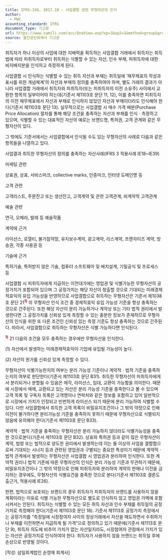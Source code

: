 ```yaml
---
title: IFRS-336, 2017.10 - 사업결합 관련 무형자산의 인식
author:
  - PWC
acounting_standard: IFRS
document_type: 기고문
url: https://www.samili.com/acc/QnaView.asp?op=3&op2=1&method=group&group=2086-15;1&orgcode=0&searchword=&page=3&code=IFRS%2D336%3A201710
source: 월간공인회계사 기고문
---
```

취득자가 하나 이상의 사업에 대한 지배력을 획득하는 사업결합 거래에서 취득자는 취득법에 따라 피취득자로부터 취득하는 식별할 수 있는 자산, 인수 부채, 피취득자에 대한 비지배지분을 인식하고 측정하게 된다.

  

사업결합 시 인식하는 식별할 수 있는 취득 자산과 부채는 취득일에 ‘재무제표의 작성과 표시를 위한 개념체계’의 자산과 부채의 정의를 충족하여야 하며, 별도 거래의 결과가 아니라 사업결합 거래에서 취득자와 피취득자(또는 피취득자의 이전 소유주) 사이에서 교환한 항목의 일부이어야 하는데(기준서 제1103호 문단 11, 12), 이를 충족하면 피취득자의 이전 재무제표에서 자산과 부채로 인식하지 않았던 자산과 부채이더라도 인식해야 한다(기준서 제1103호 문단 13). 실무적으로는 사업결합 시 매수 가격 배분(Purchase Price Allocation) 절차를 통해 해당 조건을 충족하는 자산과 부채를 인식ㆍ측정하고 있으며, 식별할 수 있는 대표적인 자산의 예로는 브랜드명, 특허권, 고객 관계와 같은 무형자산이 있다.

  

그 밖에도 기준서에서는 사업결합에서 인식될 수도 있는 무형자산의 사례로 다음과 같은 항목들을 나열하고 있다.

사업결과 취득한 무형자산의 정의를 충족하는 자산사례(IFRS 3 적용사례 IE18~IE39)

마케팅 관련

상표권, 상표, 서비스마크, collective marks, 인증마크, 인터넷 도메인명 등

고객 관련

고객리스트, 주문잔고 또는 생산잔고, 고객계약 및 관련 고객관계, 비계약적 고객관계

예술 관련

연극, 오페라, 발레 등 예술작품

계약에 근거

라이선스, 로열티, 불가침약정, 유지보수계약, 광고계약, 리스계약, 프랜차이즈 계약, 방송권, 각종 사용권 등

기술에 근거

특허기술, 특허받지 않은 기술, 컴퓨터 소프트웨어 및 배치설계, 기밀공식 및 프로세스 등

  

사업결합 시 피취득자에게 지급하는 이전대가에는 영업권 및 식별가능한 무형자산의 공정가치가 포함되어 있으며 그 공정가치는 해당 자산이 창출할 것으로 기대되는 미래경제적효익의 유입 가능성을 반영하므로 사업결합으로 취득하는 무형자산은 기준서 제1038호 문단 21<sup><font color="red"><b>1)</b></font></sup> 의 무형자산 인식 조건 중 경제적효익 유입 가능성 기준을 항상 충족하는 것으로 간주된다. 또한 해당 자산이 분리 가능하거나 계약상 또는 기타 법적 권리에서 발생한다면 그 공정가치를 신뢰성 있게 측정할 수 있는 충분한 정보가 존재하므로 무형자산의 인식을 위한 또 다른 조건인 신뢰성 있는 측정 기준도 항상 충족하는 것으로 간주된다. 따라서, 사업결합으로 취득하는 무형자산은 식별 가능하다면 인식된다.

<sup><font color="red"><b>1)</b></font></sup> 21 다음의 조건을 모두 충족하는 경우에만 무형자산을 인식한다.

(1) 자산에서 발생하는 미래경제적효익이 기업에 유입될 가능성이 높다.

(2) 자산의 원가를 신뢰성 있게 측정할 수 있다.

  

무형자산이 식별가능한지의 여부는 분리 가능성 기준이나 계약적ㆍ법적 기준을 충족하는지의 여부로 판단한다(기준서 제1103호 문단 B31). 취득한 무형자산이 피취득자에게서 분리되거나 분할될 수 있음은 매각, 라이선스, 임대, 교환이 가능함을 의미한다. 때문에 시장에서 매매, 교환되고 있는 자산은 분리 가능성 기준을 충족한다고 볼 수 있으며 고객 목록 및 구독자 목록은 고객명이나 연락처와 같은 정보를 포함하고 있어 일반적으로 시장에서 가치가 인정되고 빈번하게 라이선스 되기 때문에 분리 가능하여 식별할 수 있다. 다만 사업결합에서 취득한 고객 목록이 비밀유지조건이나 그 밖의 약정으로 인해 이전이 불가하다면 분리가능성 기준을 충족하지 못하기 때문에 무형자산으로 식별되지 않음에 유의해야 한다(기준서 제1103호 문단 B33).

  

계약적ㆍ법적 기준을 충족하는 무형자산은 분리 가능하지 않더라도 식별가능성을 충족한 것으로본다(기준서 제1103호 문단 B32). 상표와 특허권 등과 같이 많은 무형자산이 계약, 법령 또는 법적으로 양도한 권리에서 발생하는데 이는 둘 이상의 사업을 결합함으로써 기대되는 시너지 등과 관련된 영업권과 구별되는 중요한 특성이기 때문에 계약적ㆍ법적 관계에서 발생하는 무형자산은 사업결합 시 영업권과 분리하여 인식한다. 또한 계약적 권리나 법적 기준에 따른 무형자산의 인식은 분리 가능성 기준과 무관하기 때문에, 비밀유지조건이나 그 밖의 약정으로 인해 피취득자와 분리하여 계약의 판매나 이전을 금지하는 경우에도, 무형자산의 식별요건을 충족한 것으로 본다(기준서 제1103호 결론도출근거, 적용사례 IE26).

  

한편, 법적으로 보호되는 브랜드의 경우 취득자가 피취득자의 브랜드를 사용하지 않을 계획이라는 이유로 식별 가능한 무형자산으로 별도로 인식하지 않고 영업권 가액에 포함시켜서는 안된다. 취득자는 식별할 수 있는 모든 취득 자산과 인수 부채를 취득일의 공정가치로 측정해야 한다(기준서 제1103호 문단 18). 기준서 제1113호 공정가치 측정에서는 공정가치를 “측정일에 시장참여자 사이의 정상거래에서 자산을 매도하면서 수취하거나 부채를 이전하면서 지급하게 될 가격”으로 정의하고 있기 때문에(기준서 제1113호 문단 9), 취득자 의도에 비추어 가치가 없는 자산일지라도, 시장참여자 관점에서 가치가 있는 자산은 공정가치로 인식하여야 한다. 취득자가 사용하지 않을 브랜드는 취득일 후에 손상으로 반영될 것이다.

  

\[작성: 삼일회계법인 손영재 회계사\]